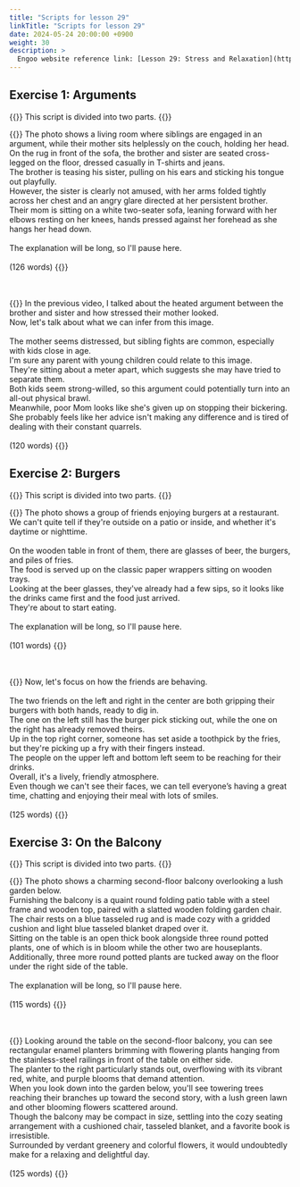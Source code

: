 ```yaml
---
title: "Scripts for lesson 29"
linkTitle: "Scripts for lesson 29"
date: 2024-05-24 20:00:00 +0900
weight: 30
description: >
  Engoo website reference link: [Lesson 29: Stress and Relaxation](https://engoo.com/app/lessons/describing-pictures-intermediate-describing-pictures-stress-and-relaxation/NzD7VkuPEeexG5uEAiobLQ?category_id=P_HriMOnEeifo0O-yMP42w&course_id=ZZasjsOnEeiHZVOMC0VfdA)
---
```


## Exercise 1: Arguments

{{<alert>}}
This script is divided into two parts.
{{</alert>}}

{{<card header="**1st script**">}}
The photo shows a living room where siblings are engaged in an argument, while their mother sits helplessly on the couch, holding her head.<br/>
On the rug in front of the sofa, the brother and sister are seated cross-legged on the floor, dressed casually in T-shirts and jeans. <br/>
The brother is teasing his sister, pulling on his ears and sticking his tongue out playfully.<br/>
However, the sister is clearly not amused, with her arms folded tightly across her chest and an angry glare directed at her persistent brother. <br/>
Their mom is sitting on a white two-seater sofa, leaning forward with her elbows resting on her knees, hands pressed against her forehead as she hangs her head down.<br/>
<br/>
The explanation will be long, so I'll pause here.<br/>
<br/>
(126 words)
{{</card>}}

　

{{<card header="**2nd script**">}}
In the previous video, I talked about the heated argument between the brother and sister and how stressed their mother looked. <br/>
Now, let's talk about what we can infer from this image.<br/>
<br/>
The mother seems distressed, but sibling fights are common, especially with kids close in age. <br/>
I'm sure any parent with young children could relate to this image.<br/>
They're sitting about a meter apart, which suggests she may have tried to separate them. <br/>
Both kids seem strong-willed, so this argument could potentially turn into an all-out physical brawl.<br/>
Meanwhile, poor Mom looks like she's given up on stopping their bickering. <br/>
She probably feels like her advice isn't making any difference and is tired of dealing with their constant quarrels.<br/>
<br/>
(120 words)
{{</card>}}


## Exercise 2: Burgers

{{<alert>}}
This script is divided into two parts.
{{</alert>}}

{{<card header="**1st script**">}}
The photo shows a group of friends enjoying burgers at a restaurant.<br/>
We can't quite tell if they're outside on a patio or inside, and whether it's daytime or nighttime.<br/>
<br/>
On the wooden table in front of them, there are glasses of beer, the burgers, and piles of fries. <br/>
The food is served up on the classic paper wrappers sitting on wooden trays. <br/>
Looking at the beer glasses, they've already had a few sips, so it looks like the drinks came first and the food just arrived. <br/>
They're about to start eating.<br/>
<br/>
The explanation will be long, so I'll pause here.<br/>
<br/>
(101 words)
{{</card>}}

　

{{<card header="**2nd script**">}}
Now, let's focus on how the friends are behaving.<br/>
<br/>
The two friends on the left and right in the center are both gripping their burgers with both hands, ready to dig in. <br/>
The one on the left still has the burger pick sticking out, while the one on the right has already removed theirs. <br/>
Up in the top right corner, someone has set aside a toothpick by the fries, but they're picking up a fry with their fingers instead.<br/>
The people on the upper left and bottom left seem to be reaching for their drinks.<br/>
Overall, it's a lively, friendly atmosphere. <br/>
Even though we can't see their faces, we can tell everyone’s having a great time, chatting and enjoying their meal with lots of smiles.<br/>
<br/>
(125 words)
{{</card>}}


## Exercise 3: On the Balcony

{{<alert>}}
This script is divided into two parts.
{{</alert>}}

{{<card header="**1st script**">}}
The photo shows a charming second-floor balcony overlooking a lush garden below. <br/>
Furnishing the balcony is a quaint round folding patio table with a steel frame and wooden top, paired with a slatted wooden folding garden chair. <br/>
The chair rests on a blue tasseled rug and is made cozy with a gridded cushion and light blue tasseled blanket draped over it. <br/>
Sitting on the table is an open thick book alongside three round potted plants, one of which is in bloom while the other two are houseplants.<br/>
Additionally, three more round potted plants are tucked away on the floor under the right side of the table.<br/>
<br/>
The explanation will be long, so I'll pause here.<br/>
<br/>
(115 words)
{{</card>}}

　

{{<card header="**2nd script**">}}
Looking around the table on the second-floor balcony, you can see rectangular enamel planters brimming with flowering plants hanging from the stainless-steel railings in front of the table on either side. <br/>
The planter to the right particularly stands out, overflowing with its vibrant red, white, and purple blooms that demand attention. <br/>
When you look down into the garden below, you'll see towering trees reaching their branches up toward the second story, with a lush green lawn and other blooming flowers scattered around. <br/>
Though the balcony may be compact in size, settling into the cozy seating arrangement with a cushioned chair, tasseled blanket, and a favorite book is irresistible. <br/>
Surrounded by verdant greenery and colorful flowers, it would undoubtedly make for a relaxing and delightful day.<br/>
<br/>
(125 words)
{{</card>}}
